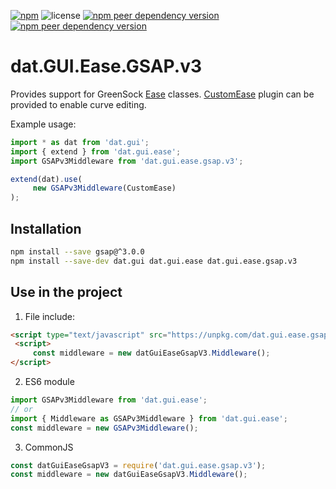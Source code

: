[![npm](https://img.shields.io/npm/v/dat.gui.ease.gsap.v3)](https://www.npmjs.com/package/dat.gui.ease.gsap.v3) ![license](https://img.shields.io/npm/l/dat.gui.ease.gsap.v3) [![npm peer dependency version](https://img.shields.io/npm/dependency-version/dat.gui.ease.gsap.v3/peer/dat.gui.ease)](https://www.npmjs.com/package/dat.gui.ease) [![npm peer dependency version](https://img.shields.io/npm/dependency-version/dat.gui.ease.gsap.v3/peer/gsap)](https://www.npmjs.com/package/gsap)

# dat.GUI.Ease.GSAP.v3

Provides support for GreenSock [Ease](https://greensock.com/docs/v3/Eases) classes.
[CustomEase](https://greensock.com/docs/v3/Eases/CustomEase) plugin can be provided to enable curve editing.

Example usage:
```javascript
import * as dat from 'dat.gui';
import { extend } from 'dat.gui.ease';
import GSAPv3Middleware from 'dat.gui.ease.gsap.v3';

extend(dat).use(
     new GSAPv3Middleware(CustomEase)
);
```

## Installation
```bash
npm install --save gsap@^3.0.0
npm install --save-dev dat.gui dat.gui.ease dat.gui.ease.gsap.v3
```
## Use in the project
1. File include:
```html
<script type="text/javascript" src="https://unpkg.com/dat.gui.ease.gsap.v3@latest/dist/dat.gui.ease.gsap.v3.min.js"></script>
 <script>
     const middleware = new datGuiEaseGsapV3.Middleware();
</script> 
```

2. ES6 module
```javascript
import GSAPv3Middleware from 'dat.gui.ease';
// or
import { Middleware as GSAPv3Middleware } from 'dat.gui.ease';
const middleware = new GSAPv3Middleware();
```
3. CommonJS
```javascript
const datGuiEaseGsapV3 = require('dat.gui.ease.gsap.v3');
const middleware = new datGuiEaseGsapV3.Middleware();
```